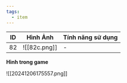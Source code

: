 ```yaml
---
tags:
  - item
---
```


| ID  | Hình Ảnh     | Tính năng sử dụng |
| --- | ------------ | ----------------- |
| 82  | ![[82c.png]] | -                 |
**Hình trong game**

![[20241206175557.png]]
